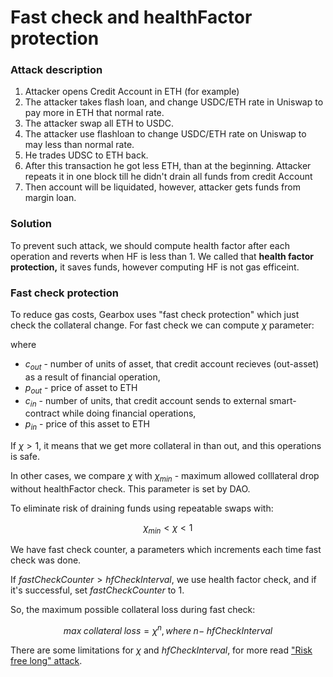# Fast check and healthFactor protection

### Attack description

1. Attacker opens Credit Account in ETH (for example)
2. The attacker takes flash loan, and change USDC/ETH rate in Uniswap  to pay more in ETH that normal rate.
3. The attacker swap all ETH to USDC.
4. The attacker use flashloan to change USDC/ETH rate on Uniswap to may less than normal rate.
5. He trades UDSC to ETH back.
6. After this transaction he got less ETH, than at the beginning. Attacker repeats it in one block till he didn't drain all funds from credit Account
7. Then account will be liquidated, however, attacker gets funds from margin loan.

### Solution

To prevent such attack, we should compute health factor after each operation and reverts when HF is less than 1. We called that **health factor protection,** it saves funds, however computing HF is not gas efficeint.

### Fast check protection

To reduce gas costs, Gearbox uses "fast check protection" which just check the collateral change. For fast check we can compute $\chi$ parameter:

where
* $c_{out}$ - number of units of asset, that credit account recieves (out-asset) as a result of financial operation,
* $p_{out}$ - price of asset to ETH
* $c_{in}$ - number of units, that credit account sends to external smart-contract while doing financial operations,
* $p_{in}$ - price of this asset to ETH

If $\chi > 1$, it means that we get more collateral in than out, and this operations is safe. 

In other cases, we compare $\chi$ with $\chi_{min}$ -  maximum allowed colllateral drop without healthFactor check. This parameter is set by DAO.

To eliminate risk of draining funds using repeatable swaps with:

$$
\chi_{min} < \chi < 1
$$

We have fast check counter, a parameters which increments each time fast check was done.&#x20;

If $fastCheckCounter > hfCheckInterval$, we use health factor check, and if it's successful, set $fastCheckCounter$ to 1.

So, the maximum possible collateral loss during fast check:

$$
max\;collateral\;loss = \chi^n, where \; n - \; hfCheckInterval
$$

There are some limitations for $\chi$ and $hfCheckInterval$, for more read ["Risk free long" attack](./risk-free-long-attack.md).


